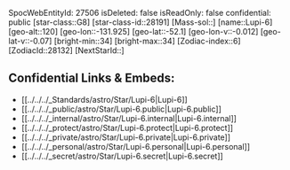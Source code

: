 ﻿---
location: [-52.1,131.925,120]
type: Star
tags:
- astro/Star

---
SpocWebEntityId: 27506
isDeleted: false
isReadOnly: false
confidential: public
[star-class::G8]
[star-class-id::28191]
[Mass-sol::]
[name::Lupi-6]
[geo-alt::120]
[geo-lon::-131.925]
[geo-lat::-52.1]
[geo-lon-v::-0.012]
[geo-lat-v::-0.07]
[bright-min::34]
[bright-max::34]
[Zodiac-index::6]
[ZodiacId::28132]
[NextStarId::]



## Confidential Links & Embeds: 
- [[../../../_Standards/astro/Star/Lupi-6|Lupi-6]] 
- [[../../../_public/astro/Star/Lupi-6.public|Lupi-6.public]] 
- [[../../../_internal/astro/Star/Lupi-6.internal|Lupi-6.internal]] 
- [[../../../_protect/astro/Star/Lupi-6.protect|Lupi-6.protect]] 
- [[../../../_private/astro/Star/Lupi-6.private|Lupi-6.private]] 
- [[../../../_personal/astro/Star/Lupi-6.personal|Lupi-6.personal]] 
- [[../../../_secret/astro/Star/Lupi-6.secret|Lupi-6.secret]] 
